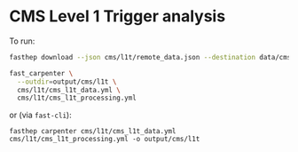 # CMS Level 1 Trigger analysis

To run:

```bash
fasthep download --json cms/l1t/remote_data.json --destination data/cms/l1t

fast_carpenter \
  --outdir=output/cms/l1t \
  cms/l1t/cms_l1t_data.yml \
  cms/l1t/cms_l1t_processing.yml
```

or (via `fast-cli`):
```
fasthep carpenter cms/l1t/cms_l1t_data.yml cms/l1t/cms_l1t_processing.yml -o output/cms/l1t
```
